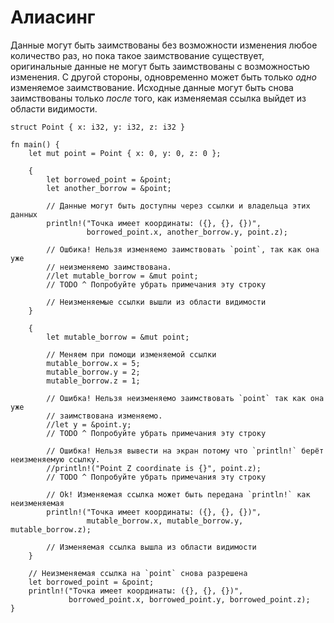 # Алиасинг

Данные могут быть заимствованы без возможности изменения любое количество раз, но пока такое заимствование существует, оригинальные данные не могут быть заимствованы с возможностью изменения. С другой стороны, 
одновременно может быть только *одно* изменяемое 
заимствование. Исходные данные могут быть снова заимствованы 
только *после* того, как изменяемая ссылка выйдет из 
области видимости.

```rust,editable
struct Point { x: i32, y: i32, z: i32 }

fn main() {
    let mut point = Point { x: 0, y: 0, z: 0 };

    {
        let borrowed_point = &point;
        let another_borrow = &point;

        // Данные могут быть доступны через ссылки и владельца этих данных
        println!("Точка имеет координаты: ({}, {}, {})",
                 borrowed_point.x, another_borrow.y, point.z);

        // Ошбика! Нельзя изменяемо заимствовать `point`, так как она уже
        // неизменяемо заимствована.
        //let mutable_borrow = &mut point;
        // TODO ^ Попробуйте убрать примечания эту строку

        // Неизменяемые ссылки вышли из области видимости
    }

    {
        let mutable_borrow = &mut point;

        // Меняем при помощи изменяемой ссылки
        mutable_borrow.x = 5;
        mutable_borrow.y = 2;
        mutable_borrow.z = 1;

        // Ошибка! Нельзя неизменяемо заимствовать `point` так как она уже
        // заимствована изменяемо.
        //let y = &point.y;
        // TODO ^ Попробуйте убрать примечания эту строку

        // Ошибка! Нельзя вывести на экран потому что `println!` берёт неизменяемую ссылку.
        //println!("Point Z coordinate is {}", point.z);
        // TODO ^ Попробуйте убрать примечания эту строку

        // Ok! Изменяемая ссылка может быть передана `println!` как неизменяемая
        println!("Точка имеет координаты: ({}, {}, {})",
                 mutable_borrow.x, mutable_borrow.y, mutable_borrow.z);

        // Изменяемая ссылка вышла из области видимости
    }

    // Неизменяемая ссылка на `point` снова разрешена
    let borrowed_point = &point;
    println!("Точка имеет координаты: ({}, {}, {})",
             borrowed_point.x, borrowed_point.y, borrowed_point.z);
}
```
